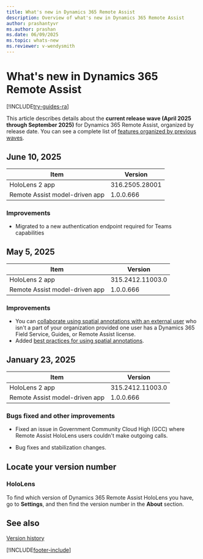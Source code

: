 ```yaml
---
title: What's new in Dynamics 365 Remote Assist
description: Overview of what's new in Dynamics 365 Remote Assist
author: prashantyvr
ms.author: prashan
ms.date: 06/09/2025
ms.topic: whats-new
ms.reviewer: v-wendysmith
---
```


# What's new in Dynamics 365 Remote Assist

[!INCLUDE[try-guides-ra](../includes/try-guides-ra.md)]

This article describes details about the **current release wave (April 2025 through September 2025)** for Dynamics 365 Remote Assist, organized by release date. You can see a complete list of [features organized by previous waves](version-history.md).

## June 10, 2025

|Item|Version|
|----|-------|
|HoloLens 2 app | 316.2505.28001 |
|Remote Assist model-driven app | 1.0.0.666|

### Improvements

- Migrated to a new authentication endpoint required for Teams capabilities

## May 5, 2025

|Item|Version|
|----|-------|
|HoloLens 2 app | 315.2412.11003.0 |
|Remote Assist model-driven app | 1.0.0.666|

### Improvements

- You can [collaborate using spatial annotations with an external user](teams-mobile-annotate.md#enable-a-one-time-call-to-use-spatial-annotations) who isn't a part of your organization provided one user has a Dynamics 365 Field Service, Guides, or Remote Assist license.
- Added [best practices for using spatial annotations](teams-mobile-annotate.md#best-practices).

## January 23, 2025

|Item|Version|
|----|-------|
|HoloLens 2 app | 315.2412.11003.0 |
|Remote Assist model-driven app | 1.0.0.666|

### Bugs fixed and other improvements

- Fixed an issue in Government Community Cloud High (GCC) where Remote Assist HoloLens users couldn't make outgoing calls.

- Bug fixes and stabilization changes.

## Locate your version number

### HoloLens

To find which version of Dynamics 365 Remote Assist HoloLens you have, go to **Settings**, and then find the version number in the **About** section.

## See also

[Version history](version-history.md)

[!INCLUDE[footer-include](../includes/footer-banner.md)]
